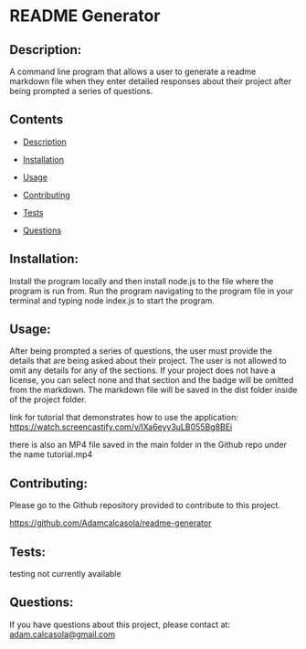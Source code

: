 
  # README Generator
  
  

  ## Description: 
  A command line program that allows a user to generate a readme markdown file when they enter detailed responses about their project after being prompted a series of questions.
  
  ## Contents
  - [Description](#description)
  - [Installation](#installation)
  - [Usage](#usage)
  
  - [Contributing](#contributing)
  - [Tests](#tests)
  - [Questions](#questions)
  
  ## Installation: 
  Install the program locally and then install node.js to the file where the program is run from. Run the program navigating to the program file in your terminal and typing node index.js to start the program.

  ## Usage:
  After being prompted a series of questions, the user must provide the details that are being asked about their project. The user is not allowed to omit any details for any of the sections. If your project does not have a license, you can select none and that section and the badge will be omitted from the markdown. The markdown file will be saved in the dist folder inside of the project folder.

  link for tutorial that demonstrates how to use the application:
  https://watch.screencastify.com/v/IXa6eyy3uLB055Bg8BEi

  there is also an MP4 file saved in the main folder in the Github repo under the name tutorial.mp4

  ## Contributing:
  Please go to the Github repository provided to contribute to this project.

  https://github.com/Adamcalcasola/readme-generator

  ## Tests:
  testing not currently available
  
  ## Questions:
  If you have questions about this project, please contact at:
  adam.calcasola@gmail.com
  